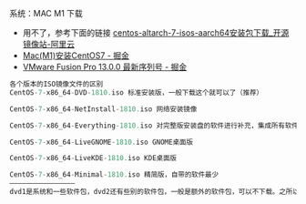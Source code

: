 系统：MAC M1 下载
- 用不了，参考下面的链接 [centos-altarch-7-isos-aarch64安装包下载_开源镜像站-阿里云](https://mirrors.aliyun.com/centos-altarch/7/isos/aarch64/)
- [Mac(M1)安装CentOS7 - 掘金](https://juejin.cn/post/7216707319643471930)
- [VMware Fusion Pro 13.0.0 最新序列号 - 掘金](https://juejin.cn/post/7167551141788516383)
```java
各个版本的ISO镜像文件的区别
CentOS-7-x86_64-DVD-1810.iso 标准安装版，一般下载这个就可以了（推荐）

CentOS-7-x86_64-NetInstall-1810.iso 网络安装镜像

CentOS-7-x86_64-Everything-1810.iso 对完整版安装盘的软件进行补充，集成所有软件

CentOS-7-x86_64-LiveGNOME-1810.iso GNOME桌面版

CentOS-7-x86_64-LiveKDE-1810.iso KDE桌面版

CentOS-7-x86_64-Minimal-1810.iso 精简版，自带的软件最少
————————————————
dvd1是系统和一些软件包，dvd2还有些别的软件包，一般是额外的软件包，可以不下载。之所以分成两个，是因为个人电脑刻录光盘的文件不能超过4.7G，而centos自带的软件包就超过了这个限制，所以为了方便刻录，就分成了两个文件，DVD1中包含主要的centos系统，和部分必需的软件包，DVD2就是些额外的软件包，在安装centos的时候只需要DVD1就够了，而另一张DVD2中额外的软件可以通过网络安装，或者下载源码自己编译安装。 



```